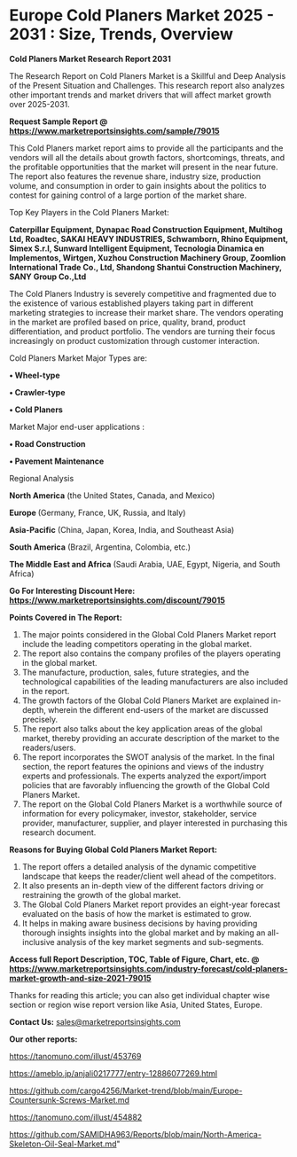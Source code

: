 # Europe Cold Planers Market 2025 - 2031 : Size, Trends, Overview

<strong>Cold Planers Market Research Report 2031</strong>

The Research Report on Cold Planers Market is a Skillful and Deep Analysis of the Present Situation and Challenges. This research report also analyzes other important trends and market drivers that will affect market growth over 2025-2031.

<strong>Request Sample Report @ <a href=https://www.marketreportsinsights.com/sample/79015>https://www.marketreportsinsights.com/sample/79015</a></strong>

This Cold Planers market report aims to provide all the participants and the vendors will all the details about growth factors, shortcomings, threats, and the profitable opportunities that the market will present in the near future. The report also features the revenue share, industry size, production volume, and consumption in order to gain insights about the politics to contest for gaining control of a large portion of the market share.

Top Key Players in the Cold Planers Market:

<strong>Caterpillar Equipment, Dynapac Road Construction Equipment, Multihog Ltd, Roadtec, SAKAI HEAVY INDUSTRIES, Schwamborn, Rhino Equipment, Simex S.r.l, Sunward Intelligent Equipment, Tecnologia Dinamica en Implementos, Wirtgen, Xuzhou Construction Machinery Group, Zoomlion International Trade Co., Ltd, Shandong Shantui Construction Machinery, SANY Group Co.,Ltd</strong>

The Cold Planers Industry is severely competitive and fragmented due to the existence of various established players taking part in different marketing strategies to increase their market share. The vendors operating in the market are profiled based on price, quality, brand, product differentiation, and product portfolio. The vendors are turning their focus increasingly on product customization through customer interaction.

Cold Planers Market Major Types are:

<strong>• Wheel-type

• Crawler-type

• Cold Planers</strong>

Market Major end-user applications :

<strong>• Road Construction

• Pavement Maintenance</strong>

Regional Analysis

</u><strong><b>North America</b></strong> (the United States, Canada, and Mexico)

<strong><b>Europe </b></strong>(Germany, France, UK, Russia, and Italy)

<strong><b>Asia-Pacific</b></strong> (China, Japan, Korea, India, and Southeast Asia)

<strong><b>South America</b></strong> (Brazil, Argentina, Colombia, etc.)

<strong><b>The Middle East and Africa</b></strong> (Saudi Arabia, UAE, Egypt, Nigeria, and South Africa)

<strong>Go For Interesting Discount Here: <a href=https://www.marketreportsinsights.com/discount/79015>https://www.marketreportsinsights.com/discount/79015</a></strong>

<strong>Points Covered in The Report:</strong>
<ol>
  <li>The major points considered in the Global Cold Planers Market report include the leading competitors operating in the global market.</li>
  <li>The report also contains the company profiles of the players operating in the global market.</li>
  <li>The manufacture, production, sales, future strategies, and the technological capabilities of the leading manufacturers are also included in the report.</li>
  <li>The growth factors of the Global Cold Planers Market are explained in-depth, wherein the different end-users of the market are discussed precisely.</li>
  <li>The report also talks about the key application areas of the global market, thereby providing an accurate description of the market to the readers/users.</li>
  <li>The report incorporates the SWOT analysis of the market. In the final section, the report features the opinions and views of the industry experts and professionals. The experts analyzed the export/import policies that are favorably influencing the growth of the Global Cold Planers Market.</li>
  <li>The report on the Global Cold Planers Market is a worthwhile source of information for every policymaker, investor, stakeholder, service provider, manufacturer, supplier, and player interested in purchasing this research document.</li>
</ol>
<strong>Reasons for Buying Global Cold Planers Market Report:</strong>

<ol>
  <li>The report offers a detailed analysis of the dynamic competitive landscape that keeps the reader/client well ahead of the competitors.</li>
  <li>It also presents an in-depth view of the different factors driving or restraining the growth of the global market.</li>
  <li>The Global Cold Planers Market report provides an eight-year forecast evaluated on the basis of how the market is estimated to grow.</li>
  <li>It helps in making aware business decisions by having providing thorough insights insights into the global market and by making an all-inclusive analysis of the key market segments and sub-segments.</li>
</ol>
<strong>Access full Report Description, TOC, Table of Figure, Chart, etc. @ <a href=https://www.marketreportsinsights.com/industry-forecast/cold-planers-market-growth-and-size-2021-79015>https://www.marketreportsinsights.com/industry-forecast/cold-planers-market-growth-and-size-2021-79015</a></strong>


Thanks for reading this article; you can also get individual chapter wise section or region wise report version like Asia, United States, Europe.

<strong>Contact Us:</strong>
sales@marketreportsinsights.com

<strong>Our other reports:</strong>

<a href=https://tanomuno.com/illust/453769>https://tanomuno.com/illust/453769</a>

<a href=https://ameblo.jp/anjali0217777/entry-12886077269.html>https://ameblo.jp/anjali0217777/entry-12886077269.html</a>

<a href=https://github.com/cargo4256/Market-trend/blob/main/Europe-Countersunk-Screws-Market.md>https://github.com/cargo4256/Market-trend/blob/main/Europe-Countersunk-Screws-Market.md</a>

<a href=https://tanomuno.com/illust/454882>https://tanomuno.com/illust/454882</a>

<a href=https://github.com/SAMIDHA963/Reports/blob/main/North-America-Skeleton-Oil-Seal-Market.md>https://github.com/SAMIDHA963/Reports/blob/main/North-America-Skeleton-Oil-Seal-Market.md</a>"
